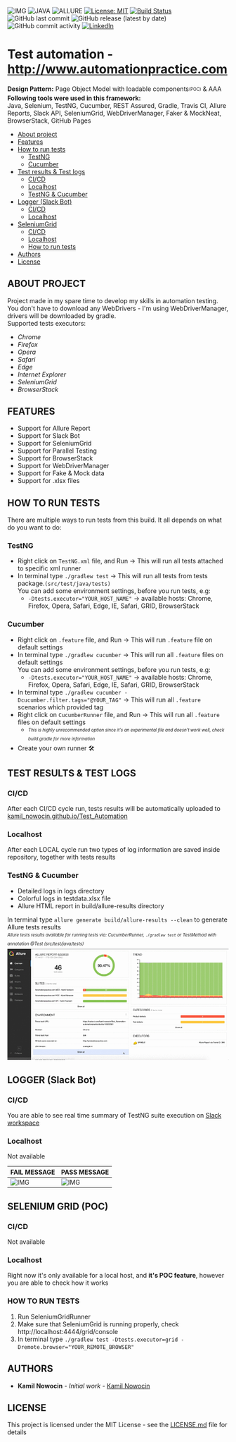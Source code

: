 ![IMG](https://raw.githubusercontent.com/kamil-nowocin/Test_Automation-automationpractice/master/src/test/resources/files/images/readme_banner.jpg)
![JAVA](https://img.shields.io/badge/language-java-critical?style=flat-square)
![ALLURE](https://img.shields.io/badge/Allure%20Report-2.8.1-orange.svg?style=flat-square)
[![License: MIT](https://img.shields.io/badge/License-MIT-yellow.svg?style=flat-square)](https://opensource.org/licenses/MIT)
[![Build Status](https://img.shields.io/travis/kamil-nowocin/Test_Automation-automationpractice/master.svg?style=flat-square)](https://travis-ci.com/kamil-nowocin/Test_Automation-automationpractice)
![GitHub last commit](https://img.shields.io/github/last-commit/kamil-nowocin/Test_Automation-automationpractice?style=flat-square)
![GitHub release (latest by date)](https://img.shields.io/github/v/release/kamil-nowocin/Test_Automation-automationpractice?style=flat-square)
![GitHub commit activity](https://img.shields.io/github/commit-activity/m/kamil-nowocin/Test_Automation-automationpractice?style=flat-square)
[![LinkedIn](https://img.shields.io/badge/-LinkedIn-black.svg?style=flat-square&logo=linkedin&colorB=555)](https://linkedin.com/in/kamil-nowocin)
# Test automation - http://www.automationpractice.com
**Design Pattern:** Page Object Model with loadable components<sub><sup>(POC)</sub></sup> & AAA  
**Following tools were used in this framework:**  
Java, Selenium, TestNG, Cucumber, REST Assured, Gradle, Travis CI, Allure Reports, Slack API, SeleniumGrid, WebDriverManager, Faker & MockNeat, BrowserStack, GitHub Pages
  * [About project](#about-project)
  * [Features](#features)
  * [How to run tests](#how-to-run-tests)
    + [TestNG](#testng)
    + [Cucumber](#cucumber)
  * [Test results & Test logs](#test-results--test-logs)
    + [CI/CD](#cicd)
    + [Localhost](#localhost)
    + [TestNG & Cucumber](#testng--cucumber)
  * [Logger (Slack Bot)](#logger-slack-bot)
    + [CI/CD](#cicd-1)
    + [Localhost](#localhost-1)
  * [SeleniumGrid](#selenium-grid-poc)
    + [CI/CD](#cicd-2)
    + [Localhost](#localhost-2)
    + [How to run tests](#how-to-run-tests-1)
  * [Authors](#authors)
  * [License](#license)
## ABOUT PROJECT
Project made in my spare time to develop my skills in automation testing.  
You don't have to download any WebDrivers - I'm using WebDriverManager, drivers will be downloaded by gradle.  
Supported tests executors:
- *Chrome*
- *Firefox*
- *Opera*
- *Safari*
- *Edge*
- *Internet Explorer*
- *SeleniumGrid*
- *BrowserStack*
## FEATURES
- Support for Allure Report
- Support for Slack Bot
- Support for SeleniumGrid
- Support for Parallel Testing
- Support for BrowserStack
- Support for WebDriverManager
- Support for Fake & Mock data
- Support for .xlsx files
## HOW TO RUN TESTS
There are multiple ways to run tests from this build. It all depends on what do you want to do:
### TestNG
- Right click on `TestNG.xml` file, and Run ->  This will run all tests attached to specific xml runner
- In terminal type `./gradlew test` -> This will run all tests from tests package.`(src/test/java/tests)`  
You can add some environment settings, before you run tests, e.g:
   - `-Dtests.executor="YOUR_HOST_NAME"` -> available hosts: Chrome, Firefox, Opera, Safari, Edge, IE, Safari, GRID, BrowserStack
### Cucumber
- Right click on `.feature` file, and Run -> This will run `.feature` file on default settings
- In terminal type `./gradlew cucumber` -> This will run all `.feature` files on default settings  
You can add some environment settings, before you run tests, e.g:
   - `-Dtests.executor="YOUR_HOST_NAME"` -> available hosts: Chrome, Firefox, Opera, Safari, Edge, IE, Safari, GRID, BrowserStack
- In terminal type `./gradlew cucumber -Dcucumber.filter.tags="@YOUR_TAG"` -> This will run all `.feature` scenarios which provided tag
- Right click on `CucumberRunner` file, and Run -> This will run all `.feature` files on default settings
  - <sub><sup>*This is highly unrecommended option since it's an experimental file and doesn't work well, check build.gradle for more information*</sup></sub>
- Create your own runner :hammer_and_wrench:
## TEST RESULTS & TEST LOGS
### CI/CD
After each CI/CD cycle run, tests results will be automatically uploaded to [kamil_nowocin.github.io/Test_Automation](https://kamil-nowocin.github.io/Test_Automation-automationpractice/)
### Localhost
After each LOCAL cycle run two types of log information are saved inside repository, together with tests results
### TestNG & Cucumber
- Detailed logs in logs directory
- Colorful logs in testdata.xlsx file
- Allure HTML report in build/allure-results directory

In terminal type `allure generate build/allure-results --clean` to generate Allure tests results   
<sub><sup>*Allure tests results available for running tests via: CucumberRunner, `./gradlew test` or TestMethod with annotation @Test (src/test/java/tests)*</sup></sub>
![Imgur](https://raw.githubusercontent.com/kamil-nowocin/Test_Automation-automationpractice/master/src/test/resources/files/images/allure_gif.gif)
## LOGGER (Slack Bot)
### CI/CD
You are able to see real time summary of TestNG suite execution on [Slack workspace](https://testautomation-travis.slack.com)
### Localhost
Not available

| FAIL MESSAGE  | PASS MESSAGE  |
| ------------- | ------------- |
| ![IMG](https://raw.githubusercontent.com/kamil-nowocin/Test_Automation-automationpractice/master/src/test/resources/files/images/slack_bot_fail.png)  | ![IMG](https://raw.githubusercontent.com/kamil-nowocin/Test_Automation-automationpractice/master/src/test/resources/files/images/slack_bot_pass.png)  |
## SELENIUM GRID (POC)
### CI/CD
Not available
### Localhost
Right now it's only available for a local host, and **it's POC feature**, however you are able to check how it works
### HOW TO RUN TESTS
1. Run SeleniumGridRunner
2. Make sure that SeleniumGrid is running properly, check http://localhost:4444/grid/console
3. In terminal type `./gradlew test -Dtests.executor=grid -Dremote.browser="YOUR_REMOTE_BROWSER"`
## AUTHORS
- **Kamil Nowocin** - *Initial work* - [Kamil Nowocin](https://github.com/kamil-nowocin)
## LICENSE
This project is licensed under the MIT License - see the [LICENSE.md](LICENSE.md) file for details
